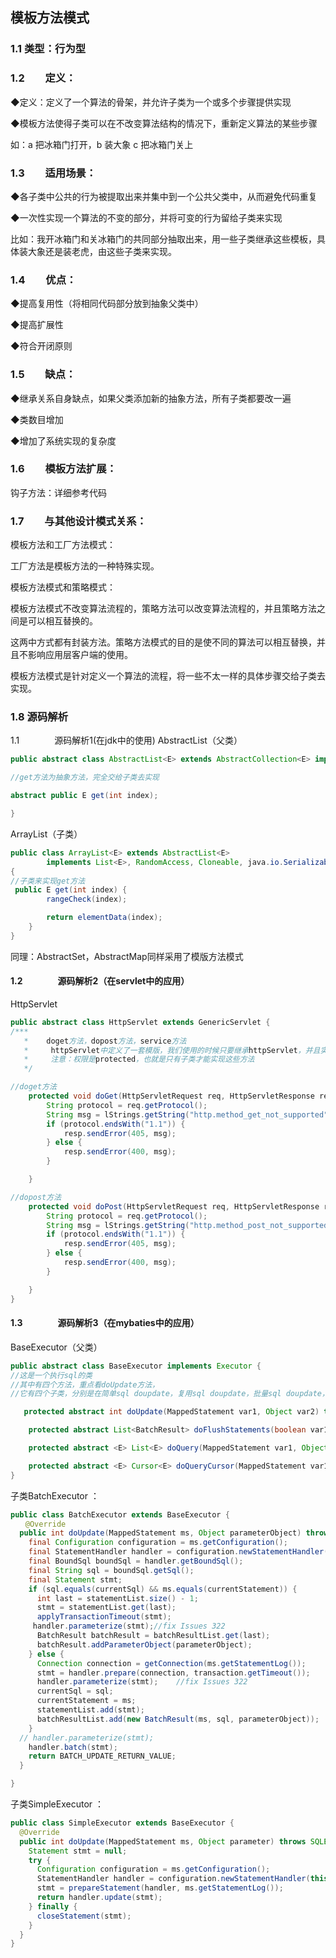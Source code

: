 ## 模板方法模式
### 1.1 类型：行为型

### 1.2　　定义：

◆定义：定义了一个算法的骨架，并允许子类为一个或多个步骤提供实现

◆模板方法使得子类可以在不改变算法结构的情况下，重新定义算法的某些步骤

如：a 把冰箱门打开，b 装大象  c 把冰箱门关上

### 1.3　　适用场景：
◆各子类中公共的行为被提取出来并集中到一个公共父类中，从而避免代码重复

◆一次性实现一个算法的不变的部分，并将可变的行为留给子类来实现

比如：我开冰箱门和关冰箱门的共同部分抽取出来，用一些子类继承这些模板，具体装大象还是装老虎，由这些子类来实现。

### 1.4　　优点：
◆提高复用性（将相同代码部分放到抽象父类中）

◆提高扩展性

◆符合开闭原则

### 1.5　　缺点：
◆继承关系自身缺点，如果父类添加新的抽象方法，所有子类都要改一遍

◆类数目增加

◆增加了系统实现的复杂度

### 1.6　　模板方法扩展：
钩子方法：详细参考代码

### 1.7　　与其他设计模式关系：
模板方法和工厂方法模式：

工厂方法是模板方法的一种特殊实现。

模板方法模式和策略模式：

模板方法模式不改变算法流程的，策略方法可以改变算法流程的，并且策略方法之间是可以相互替换的。

这两中方式都有封装方法。策略方法模式的目的是使不同的算法可以相互替换，并且不影响应用层客户端的使用。

模板方法模式是针对定义一个算法的流程，将一些不太一样的具体步骤交给子类去实现。

### 1.8 源码解析
1.1　　　　源码解析1(在jdk中的使用)
AbstractList（父类）
```java
public abstract class AbstractList<E> extends AbstractCollection<E> implements List<E> {

//get方法为抽象方法，完全交给子类去实现

abstract public E get(int index);

}
```
ArrayList（子类）
```java
public class ArrayList<E> extends AbstractList<E>
        implements List<E>, RandomAccess, Cloneable, java.io.Serializable
{
//子类来实现get方法
 public E get(int index) {
        rangeCheck(index);

        return elementData(index);
    }
}
```
同理：AbstractSet，AbstractMap同样采用了模版方法模式

#### 1.2　　　　源码解析2（在servlet中的应用）
HttpServlet
```java
public abstract class HttpServlet extends GenericServlet {
/***
   *    doget方法，dopost方法，service方法
   *     httpServlet中定义了一套模版，我们使用的时候只要继承httpServlet，并且实现doget和dopost方法就可以了
   *     注意：权限是protected，也就是只有子类才能实现这些方法
   */

//doget方法
    protected void doGet(HttpServletRequest req, HttpServletResponse resp) throws ServletException, IOException {
        String protocol = req.getProtocol();
        String msg = lStrings.getString("http.method_get_not_supported");
        if (protocol.endsWith("1.1")) {
            resp.sendError(405, msg);
        } else {
            resp.sendError(400, msg);
        }

    }

//dopost方法
    protected void doPost(HttpServletRequest req, HttpServletResponse resp) throws ServletException, IOException {
        String protocol = req.getProtocol();
        String msg = lStrings.getString("http.method_post_not_supported");
        if (protocol.endsWith("1.1")) {
            resp.sendError(405, msg);
        } else {
            resp.sendError(400, msg);
        }

    }
}
```
#### 1.3　　　　源码解析3（在mybaties中的应用）
BaseExecutor（父类）
```java
public abstract class BaseExecutor implements Executor {
//这是一个执行sql的类
//其中有四个方法，重点看doUpdate方法，
//它有四个子类，分别是在简单sql doupdate，复用sql doupdate，批量sql doupdate，等

   protected abstract int doUpdate(MappedStatement var1, Object var2) throws SQLException;

    protected abstract List<BatchResult> doFlushStatements(boolean var1) throws SQLException;

    protected abstract <E> List<E> doQuery(MappedStatement var1, Object var2, RowBounds var3, ResultHandler var4, BoundSql var5) throws SQLException;

    protected abstract <E> Cursor<E> doQueryCursor(MappedStatement var1, Object var2, RowBounds var3, BoundSql var4) throws SQLException;
}
```
子类BatchExecutor ：
```java
public class BatchExecutor extends BaseExecutor {
　　@Override
  public int doUpdate(MappedStatement ms, Object parameterObject) throws SQLException {
    final Configuration configuration = ms.getConfiguration();
    final StatementHandler handler = configuration.newStatementHandler(this, ms, parameterObject, RowBounds.DEFAULT, null, null);
    final BoundSql boundSql = handler.getBoundSql();
    final String sql = boundSql.getSql();
    final Statement stmt;
    if (sql.equals(currentSql) && ms.equals(currentStatement)) {
      int last = statementList.size() - 1;
      stmt = statementList.get(last);
      applyTransactionTimeout(stmt);
     handler.parameterize(stmt);//fix Issues 322
      BatchResult batchResult = batchResultList.get(last);
      batchResult.addParameterObject(parameterObject);
    } else {
      Connection connection = getConnection(ms.getStatementLog());
      stmt = handler.prepare(connection, transaction.getTimeout());
      handler.parameterize(stmt);    //fix Issues 322
      currentSql = sql;
      currentStatement = ms;
      statementList.add(stmt);
      batchResultList.add(new BatchResult(ms, sql, parameterObject));
    }
  // handler.parameterize(stmt);
    handler.batch(stmt);
    return BATCH_UPDATE_RETURN_VALUE;
  }

}
```
子类SimpleExecutor ：
```java
public class SimpleExecutor extends BaseExecutor {
  @Override
  public int doUpdate(MappedStatement ms, Object parameter) throws SQLException {
    Statement stmt = null;
    try {
      Configuration configuration = ms.getConfiguration();
      StatementHandler handler = configuration.newStatementHandler(this, ms, parameter, RowBounds.DEFAULT, null, null);
      stmt = prepareStatement(handler, ms.getStatementLog());
      return handler.update(stmt);
    } finally {
      closeStatement(stmt);
    }
  }
}
```





















